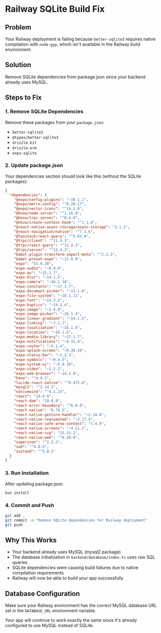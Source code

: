 # Railway SQLite Build Fix

## Problem
Your Railway deployment is failing because `better-sqlite3` requires native compilation with `node-gyp`, which isn't available in the Railway build environment.

## Solution
Remove SQLite dependencies from package.json since your backend already uses MySQL.

## Steps to Fix

### 1. Remove SQLite Dependencies
Remove these packages from your `package.json`:
- `better-sqlite3`
- `@types/better-sqlite3`
- `drizzle-kit`
- `drizzle-orm`
- `expo-sqlite`

### 2. Update package.json
Your dependencies section should look like this (without the SQLite packages):

```json
{
  "dependencies": {
    "@expo/config-plugins": "~10.1.1",
    "@expo/metro-config": "^0.20.17",
    "@expo/vector-icons": "^14.1.0",
    "@hono/node-server": "^1.16.0",
    "@hono/trpc-server": "^0.4.0",
    "@nkzw/create-context-hook": "^1.1.0",
    "@react-native-async-storage/async-storage": "2.1.2",
    "@react-navigation/native": "^7.1.6",
    "@tanstack/react-query": "^5.83.0",
    "@trpc/client": "^11.4.3",
    "@trpc/react-query": "^11.4.3",
    "@trpc/server": "^11.4.3",
    "babel-plugin-transform-import-meta": "^2.3.3",
    "babel-preset-expo": "~13.0.0",
    "expo": "53.0.20",
    "expo-audio": "~0.4.8",
    "expo-av": "~15.1.7",
    "expo-blur": "~14.1.5",
    "expo-camera": "~16.1.10",
    "expo-constants": "~17.1.7",
    "expo-document-picker": "~13.1.6",
    "expo-file-system": "~18.1.11",
    "expo-font": "~13.3.2",
    "expo-haptics": "~14.1.4",
    "expo-image": "~2.4.0",
    "expo-image-picker": "~16.1.4",
    "expo-linear-gradient": "~14.1.5",
    "expo-linking": "~7.1.7",
    "expo-localization": "~16.1.6",
    "expo-location": "~18.1.6",
    "expo-media-library": "~17.1.7",
    "expo-notifications": "~0.31.4",
    "expo-router": "~5.1.4",
    "expo-splash-screen": "~0.30.10",
    "expo-status-bar": "~2.2.3",
    "expo-symbols": "~0.4.5",
    "expo-system-ui": "~5.0.10",
    "expo-video": "~2.2.2",
    "expo-web-browser": "~14.2.0",
    "hono": "^4.8.5",
    "lucide-react-native": "^0.475.0",
    "mysql2": "^3.14.2",
    "nativewind": "^4.1.23",
    "react": "19.0.0",
    "react-dom": "19.0.0",
    "react-error-boundary": "^6.0.0",
    "react-native": "0.79.5",
    "react-native-gesture-handler": "~2.24.0",
    "react-native-reanimated": "~3.17.4",
    "react-native-safe-area-context": "5.4.0",
    "react-native-screens": "~4.11.1",
    "react-native-svg": "15.11.2",
    "react-native-web": "^0.20.0",
    "superjson": "^2.2.2",
    "zod": "^4.0.5",
    "zustand": "^5.0.2"
  }
}
```

### 3. Run Installation
After updating package.json:
```bash
bun install
```

### 4. Commit and Push
```bash
git add .
git commit -m "Remove SQLite dependencies for Railway deployment"
git push
```

## Why This Works
- Your backend already uses MySQL (mysql2 package)
- The database initialization in `backend/database/index.ts` uses raw SQL queries
- SQLite dependencies were causing build failures due to native compilation requirements
- Railway will now be able to build your app successfully

## Database Configuration
Make sure your Railway environment has the correct MySQL database URL set in the `DATABASE_URL` environment variable.

Your app will continue to work exactly the same since it's already configured to use MySQL instead of SQLite.